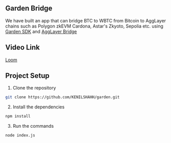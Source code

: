 ## Garden Bridge

We have built an app that can bridge BTC to WBTC from Bitcoin to AggLayer chains such as Polygon zkEVM Cardona, Astar's Zkyoto, Sepolia etc. using [Garden SDK](https://docs.garden.finance/developers/sdk/) and [AggLayer Bridge](https://polygon.technology/agglayer)  

## Video Link

[Loom](https://www.loom.com/share/d3b4a59de51f4f70a1c0ca7b82e3cf58)

## Project Setup

1. Clone the repository
```bash 
git clone https://github.com/KENILSHAHH/garden.git
```

2. Install the dependencies
```bash
npm install
```

3. Run the commands
```bash
node index.js
```
